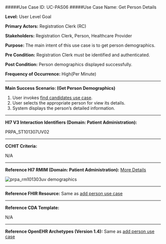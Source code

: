 #####Use Case ID: UC-PAS06
#####Use Case Name: Get Person Details

**Level:**                     User Level Goal

**Primary Actors:**            Registration Clerk (RC)

**Stakeholders:**              Registration Clerk, Person, Healthcare Provider

**Purpose:**                   The main intent of this use case is to get person demographics.

**Pre Condition:**             Registration Clerk must be identified and authenticated. 

**Post Condition:**            Person demographics displayed successfully.

**Frequency of Occurrence:**   High(Per Minute)
__________________________________________________________
**Main Success Scenario: (Get Person Demographics)**

1. User invokes [find candidates use case](02-find-candidates.md).
2. User selects the appropriate person for view its details.
3. System displays the person’s detailed information.

________________________________________________________________________
**Hl7 V3 Interaction Identifiers (Domain: Patient Administration):**

PRPA_ST101307UV02
_______________________________________________________________
**CCHIT Criteria:**

N/A

_______________________________________________________________
**Reference Hl7 RMIM (Domain: Patient Administration):**
[More Details](http://www.hl7.org/implement/standards/product_brief.cfm?product_id=306)

![prpa_rm101303uv demographics](https://f.cloud.github.com/assets/5391320/1288063/64262c4e-3004-11e3-97ac-b73a7902fde1.png)
_______________________________________________________________
**Reference FHIR Resource:**
Same as [add person use case](01-add-person.md)

_______________________________________________________________
**Reference CDA Template:**

N/A
_______________________________________________________________
**Reference OpenEHR Archetypes (Version 1.4):**
Same as [add person use case](01-add-person.md)
